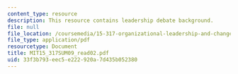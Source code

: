 ```yaml
---
content_type: resource
description: This resource contains leadership debate background.
file: null
file_location: /coursemedia/15-317-organizational-leadership-and-change-summer-2009/33f3b793eec5e222920a7d435b052380_MIT15_317SUM09_read02.pdf
file_type: application/pdf
resourcetype: Document
title: MIT15_317SUM09_read02.pdf
uid: 33f3b793-eec5-e222-920a-7d435b052380
---
```

